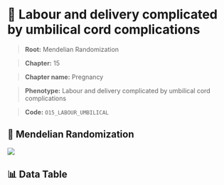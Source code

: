 # 🧪 Labour and delivery complicated by umbilical cord complications

> **Root:** Mendelian Randomization

> **Chapter:** 15  

> **Chapter name:** Pregnancy

> **Phenotype:** Labour and delivery complicated by umbilical cord complications  

> **Code:** `O15_LABOUR_UMBILICAL`

## 🧬 Mendelian Randomization  

<img src="/MR/Figures/Forward/O15_LABOUR_UMBILICAL.png"/>

## 📊 Data Table

<CsvTableMRF src="/public/MR/Data/Forward/O15_LABOUR_UMBILICAL.csv"/>

